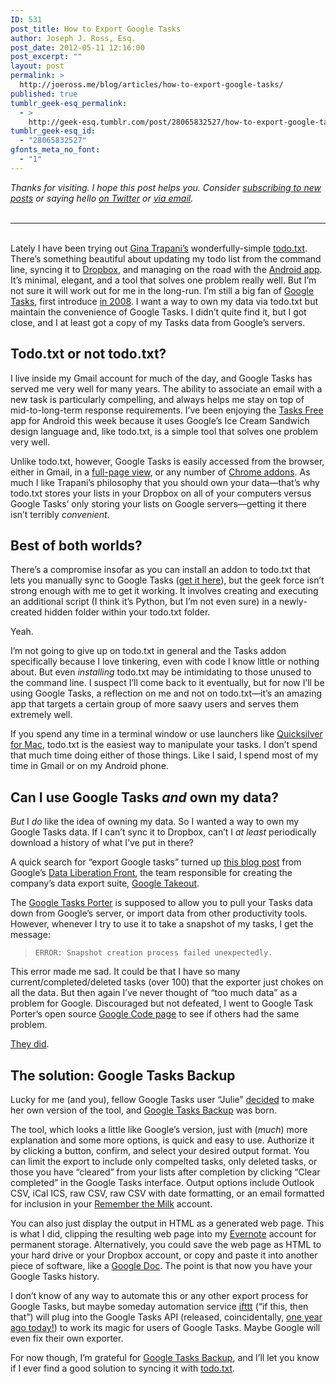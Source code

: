 ```yaml
---
ID: 531
post_title: How to Export Google Tasks
author: Joseph J. Ross, Esq.
post_date: 2012-05-11 12:16:00
post_excerpt: ""
layout: post
permalink: >
  http://joeross.me/blog/articles/how-to-export-google-tasks/
published: true
tumblr_geek-esq_permalink:
  - >
    http://geek-esq.tumblr.com/post/28065832527/how-to-export-google-tasks
tumblr_geek-esq_id:
  - "28065832527"
gfonts_meta_no_font:
  - "1"
---
```

<p><em>Thanks for visiting. I hope this post helps you. Consider <a href="http://joeross.me/subscribe" target="_blank">subscribing to new posts</a> or saying hello <a href="http://twitter.com/joeross" target="_blank">on Twitter</a> or <a href="mailto:joe@joeross.me?subject=From%20a%20recent%20visitor%20to%20joeross%2eme" target="_blank">via email</a>.</em>
<br /><br /></p>

<hr><p><br />
Lately I have been trying out <a href="http://smarterware.org" target="_blank">Gina Trapani&#8217;s</a> wonderfully-simple <a href="http://todotxt.com" target="_blank">todo.txt</a>. There&#8217;s something beautiful about updating my todo list from the command line, syncing it to <a href="http://dropbox.com" target="_blank">Dropbox</a>, and managing on the road with the <a href="http://www.todotxt.com/" target="_blank">Android app</a>. It&#8217;s minimal, elegant, and a tool that solves one problem really well. But I&#8217;m not sure it will work out for me in the long-run. I&#8217;m still a big fan of <a href="https://mail.google.com/mail/help/tasks/" target="_blank">Google Tasks</a>, first introduce <a href="http://gmailblog.blogspot.com/2008/12/new-in-labs-tasks.html" target="_blank">in 2008</a>. I want a way to own my data via todo.txt but maintain the convenience of Google Tasks. I didn&#8217;t quite find it, but I got close, and I at least got a copy of my Tasks data from Google&#8217;s servers.</p>

<p><!-- more --></p>

<h2>Todo.txt or not todo.txt?</h2>

<p>I live inside my Gmail account for much of the day, and Google Tasks has served me very well for many years. The ability to associate an email with a new task is particularly compelling, and always helps me stay on top of mid-to-long-term response requirements. I&#8217;ve been enjoying the <a href="https://play.google.com/store/apps/details?id=ch.teamtasks.tasks" target="_blank">Tasks Free</a> app for Android this week because it uses Google&#8217;s Ice Cream Sandwich design language and, like todo.txt, is a simple tool that solves one problem very well.</p>

<p>Unlike todo.txt, however, Google Tasks is easily accessed from the browser, either in Gmail, in a <a href="https://mail.google.com/tasks/canvas" target="_blank">full-page view</a>, or any number of <a href="https://chrome.google.com/webstore/search/%22Google%20Tasks%22?utm_source=chrome-ntp-icon" target="_blank">Chrome addons</a>. As much I like Trapani&#8217;s philosophy that you should own your data&#8212;that&#8217;s why todo.txt stores your lists in your Dropbox on all of your computers versus Google Tasks&#8217; only storing your lists on Google servers&#8212;getting it there isn&#8217;t terribly <em>convenient</em>.</p>

<h2>Best of both worlds?</h2>

<p>There&#8217;s a compromise insofar as you can install an addon to todo.txt that lets you manually sync to Google Tasks (<a href="https://github.com/ginatrapani/todo.txt-cli/wiki/Todo.sh-Add-on-Directory#wiki-google" target="_blank">get it here</a>), but the geek force isn&#8217;t strong enough with me to get it working. It involves creating and executing an additional script (I think it&#8217;s Python, but I&#8217;m not even sure) in a newly-created hidden folder within your todo.txt folder.</p>

<p>Yeah.</p>

<p>I&#8217;m not going to give up on todo.txt in general and the Tasks addon specifically because I love tinkering, even with code I know little or nothing about. But even <em>installing</em> todo.txt may be intimidating to those unused to the command line. I suspect I&#8217;ll come back to it eventually, but for now I&#8217;ll be using Google Tasks, a reflection on me and not on todo.txt&#8212;it&#8217;s an amazing app that targets a certain group of more saavy users and serves them extremely well.</p>

<p>If you spend any time in a terminal window or use launchers like <a href="http://qsapp.com" target="_blank">Quicksilver for Mac</a>, todo.txt is the easiest way to manipulate your tasks. I don&#8217;t spend that much time doing either of those things. Like I said, I spend most of my time in Gmail or on my Android phone.</p>

<h2>Can I use Google Tasks <em>and</em> own my data?</h2>

<p><em>But</em> I <em>do</em> like the idea of owning my data. So I wanted a way to own my Google Tasks data. If I can&#8217;t sync it to Dropbox, can&#8217;t I <em>at least</em> periodically download a history of what I&#8217;ve put in there?</p>

<p>A quick search for &#8220;export Google tasks&#8221; turned up <a href="http://dataliberation.blogspot.com/2011/08/introducing-google-tasks-porter.html" target="_blank">this blog post</a> from Google&#8217;s <a href="http://www.dataliberation.org/" target="_blank">Data Liberation Front</a>, the team responsible for creating the company&#8217;s data export suite, <a href="https://www.google.com/takeout/" target="_blank">Google Takeout</a>.</p>

<p>The <a href="https://google-tasks-porter.appspot.com/" target="_blank">Google Tasks Porter</a> is supposed to allow you to pull your Tasks data down from Google&#8217;s server, or import data from other productivity tools. However, whenever I try to use it to take a snapshot of my tasks, I get the message:</p>

<blockquote>
  <p><code>ERROR: Snapshot creation process failed unexpectedly.</code></p>
</blockquote>

<p>This error made me sad. It could be that I have so many current/completed/deleted tasks (over 100) that the exporter just chokes on all the data. But then again I&#8217;ve never thought of &#8220;too much data&#8221; as a problem for Google. Discouraged but not defeated, I went to Google Task Porter&#8217;s open source <a href="http://code.google.com/p/google-tasks-porter/" target="_blank">Google Code page</a> to see if others had the same problem.</p>

<p><a href="http://code.google.com/p/google-tasks-porter/issues/detail?id=14" target="_blank">They did</a>.</p>

<h2>The solution: Google Tasks Backup</h2>

<p>Lucky for me (and you), fellow Google Tasks user &#8220;Julie&#8221; <a href="http://code.google.com/p/google-tasks-porter/issues/detail?id=14#c11" target="_blank">decided</a> to make her own version of the tool, and <a href="https://tasks-backup.appspot.com/" target="_blank">Google Tasks Backup</a> was born.</p>

<p>The tool, which looks a little like Google&#8217;s version, just with (<em>much</em>) more explanation and some more options, is quick and easy to use. Authorize it by clicking a button, confirm, and select your desired output format. You can limit the export to include only compelted tasks, only deleted tasks, or those you have &#8220;cleared&#8221; from your lists after completion by clicking &#8220;Clear completed&#8221; in the Google Tasks interface. Output options include Outlook CSV, iCal ICS, raw CSV, raw CSV with date formatting, or an email formatted for inclusion in your <a href="http://www.rememberthemilk.com/" target="_blank">Remember the Milk</a> account.</p>

<p>You can also just display the output in HTML as a generated web page. This is what I did, clipping the resulting web page into my <a href="http://evernote.com" target="_blank">Evernote</a> account for permanent storage. Alternatively, you could save the web page as HTML to your hard drive or your Dropbox account, or copy and paste it into another piece of software, like a <a href="https://drive.google.com/" target="_blank">Google Doc</a>. The point is that now you have your Google Tasks history.</p>

<p>I don&#8217;t know of any way to automate this or any other export process for Google Tasks, but maybe someday automation service <a href="http://ifttt.com/" target="_blank">ifttt</a> (&#8220;if this, then that&#8221;) will plug into the Google Tasks API (released, coincidentally, <a href="http://googleappsdeveloper.blogspot.com/2011/05/getting-organized-with-tasks-api.html" target="_blank">one year ago today!</a>) to work its magic for users of Google Tasks. Maybe Google will even fix their own exporter.</p>

<p>For now though, I&#8217;m grateful for <a href="https://tasks-backup.appspot.com/" target="_blank">Google Tasks Backup</a>, and I&#8217;ll let you know if I ever find a good solution to syncing it with <a href="http://todotxt.com" target="_blank">todo.txt</a>.</p>